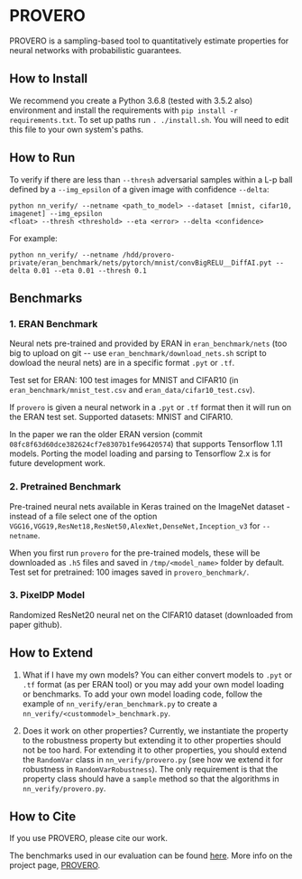 # PROVERO

PROVERO is a sampling-based tool to quantitatively estimate properties for neural networks with
probabilistic guarantees.


How to Install
--------------

We recommend you create a Python 3.6.8 (tested with 3.5.2 also) environment and install the requirements with `pip install -r
requirements.txt`. To set up paths run `. ./install.sh`. You will need to edit this file to your own system's paths.

How to Run
----------

To verify if there are less than `--thresh` adversarial samples within a L-p ball defined by a `--img_epsilon` of a given image with confidence `--delta`:

```
python nn_verify/ --netname <path_to_model> --dataset [mnist, cifar10, imagenet] --img_epsilon
<float> --thresh <threshold> --eta <error> --delta <confidence>
```
For example:

```
python nn_verify/ --netname /hdd/provero-private/eran_benchmark/nets/pytorch/mnist/convBigRELU__DiffAI.pyt --delta 0.01 --eta 0.01 --thresh 0.1
```

Benchmarks
----------

### 1. ERAN Benchmark

Neural nets pre-trained and provided by ERAN in `eran_benchmark/nets` (too big to upload on git -- use `eran_benchmark/download_nets.sh` script to dowload the neural nets) are in a specific format `.pyt` or `.tf`.

Test set for ERAN: 100 test images for MNIST and CIFAR10 (in `eran_benchmark/mnist_test.csv` and `eran_data/cifar10_test.csv`).

If `provero` is given a neural network in a `.pyt` or `.tf` format then it will run on the ERAN test set.
Supported datasets: MNIST and CIFAR10.

In the paper we ran the older ERAN version (commit `08fc8f63d60dce382624cf7e8307b1fe96420574`) that supports Tensorflow 1.11 models. Porting the model loading and parsing to Tensorflow 2.x is for future development work. 


### 2. Pretrained Benchmark

Pre-trained neural nets available in Keras trained on the ImageNet dataset - instead of a file select one of the option `VGG16,VGG19,ResNet18,ResNet50,AlexNet,DenseNet,Inception_v3` for `--netname`.

When you first run `provero` for the pre-trained models, these will be downloaded as `.h5` files and saved in `/tmp/<model_name>` folder by default.
Test set for pretrained: 100 images saved in `provero_benchmark/`.


### 3. PixelDP Model

Randomized ResNet20 neural net on the CIFAR10 dataset (downloaded from paper github).

How to Extend
-------------

1) What if I have my own models?
You can either convert models to `.pyt` or `.tf` format (as per ERAN tool) or you may add your own model loading or benchmarks. To add your own model loading code, follow the example of `nn_verify/eran_benchmark.py` to create a `nn_verify/<custommodel>_benchmark.py`.

2) Does it work on other properties?
Currently, we instantiate the property to the robustness property but extending it to other properties should not be too hard. For extending it to other properties, you should extend the `RandomVar` class in `nn_verify/provero.py` (see how we extend it for robustness in `RandomVarRobustness`). The only requirement is that the property class should have a `sample` method so that the algorithms in `nn_verify/provero.py`.


How to Cite
-----------
If you use PROVERO, please cite our work.

The benchmarks used in our evaluation can be found [here](TODO). More info on the project page, [PROVERO](https://teobaluta.github.io/PROVERO/).
